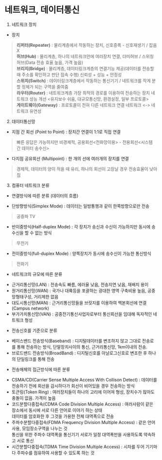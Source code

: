 # 네트워크, 데이터통신

1. 네트워크 장치
  * 장치
> **리퍼터(Repeater)** : 물리계층에서 작동하는 장치, 신호증폭 - 신호재생기 / 잡음 X  
**허브(Hub)** : 물리계층, 하나의 네트워크안에 여러장치 연결, 더미허브 / 스위칭허브(Data 전송 효율 높음, 가격 높음)  
**브리지(Bridge)** : 물리계층, 데이터링크계층의 연결기능 제공(데이터를 전송할 때 주소를 확인하고 판단 접속 수행) 신뢰성 + 성능 + 안정성  
**스위치(Switch)** : 데이터링크계층에서 작동하는 통신기기 / 네트워크를 작게 분할 정체가 되는 구역을 줄여줌  
**라우터(Router)** : 네트워크계층 가장 최적의 경로를 이용하여 전송하는 장치 네트워크 성능 개선 <유지보수 쉬움, 대규모통신망, 환경설정, 일부 프로토콜>  
**게이트웨이(Gateway)** : 프로토콜이 전혀 다른 네트워크 연결 네트워크 <-> 네트워크 유연성

2. 데이터통신망
  + 지점 간 회선 (Point to Point) : 장치간 연결이 1:1로 직접 연결 
> 빠른 응답은 가능하지만 비경제적, 공용회선<전화망이용> - 전용회선<시스템 간 데이터 송수신>

  + 다지점 공유회선 (Multipoint) : 한 개의 선에 여러개의 장치를 연결
> 경제적, 데이터의 양이 적을 때 유리, 하나의 회선이 고장날 경우 전송효율이 낮아짐

3. 컴퓨터 네트워크 분류
  + 연결방식에 따른 분류 (데이터의 흐름)
   - 단방향방식(Simplex Mode) : 데이터는 일방통행과 같이 한쪽방향으로만 전송
> 공중파 TV

   + 반이중방식(Half-duplex Mode) : 각 장치가 송신과 수신이 가능하지만 동시에 송수신을 할 수 없는 방식
> 무전기

   + 전이중방식(full-duplex Mode) : 양쪽장치가 동시에 송수신이 가능한 통신방식
> 전화기

  + 네트워크의 규모에 따른 분류
   - 근거리통신망(LAN) : 전송속도 빠름, 에러율 낮음, 전송지연 낮음, 재배치 용이
   - 원거리통신망(WAN) : 국가나 대륙등을 포괄하는 광대한 영역 구축비용 높음, 공중망형태구성, 거리제한 없음
   - 대도시통신망(MAN) : 근거리통신망들을 브릿지를 이용하여 백본회선에 연결 (Campus network)
   - 부가가치통신망(VAN) : 공중전기통신사업자로부터 통신회선을 임대해 독자적인 네트워크 형성

  + 전송신호를 기준으로 분류
   - 베이스밴드 전송방식(Baseband) : 디지털데이터를 변조하지 않고 그대로 전송로를 통해 전송하는 방식, 단말장치사이의 통신, 근거리통신망, 1km이내의 전송.
   - 브로드밴드 전송방식(BroadBand) : 디지털신호를 아날로그신호로 변조한 후 하나의 단일링크를 통해 전송

  + 전송매체의 접근방식에 따른 분류
   - CSMA/CD(Carrier Sense Multiple Access With Collison Detect) : 데이터를 전송하기 전에 회선을 감시하다가 회선이 비어있을 경우 전송하는 방식
   - 토큰링(Token Ring) : 여러장치들이 하나의 고리에 이어져 형성, 장치수가 많아도 충돌이 없음. 가격이 높음 
   - 코드분할다중접속(CDMA Code Division Multiple Access) : 여러사람이 같은 장소에서 동시에 서로 다른 언어로 이야기 하는 상태  
데이터를 암호화한 후 그것을 가용한 전체 대역폭으로 전송
   - 주파수분할다중접속(FDMA Frequency Division Multiple Access) : 같은 언어사용, 모임장소구역을 나누는 것  
통신을 위한 주파수 대역폭을 통신기기 서로가 일정 대역폭만을 사용하도록 약속하고 서로 통신 
   - 시간분할다중접속(TDMA Time Division Multiple Access) : 시차를 두어 기기마다 주파수를 점유하여 사용할 수 있도록 하는 것  
